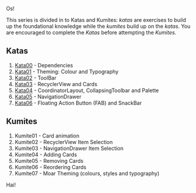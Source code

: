 Os!

This series is divided in to Katas and Kumites: _katas_ are exercises to build up the foundational knowledge while the _kumites_ build up on the _katas_.  You are encouraged to complete the _Katas_ before attempting the _Kumites_.

## Katas

1. [Kata00](https://github.com/mitchwongho/GDS-Material-Kata/wiki/Kata00---Dependencies) - Dependencies
2. [Kata01](https://github.com/mitchwongho/GDS-Material-Kata/wiki/Kata01-Theming) - Theming: Colour and Typography
3. [Kata02](https://github.com/mitchwongho/GDS-Material-Kata/wiki/Kata02-Toolbar) - ToolBar
4. [Kata03](https://github.com/mitchwongho/GDS-Material-Kata/wiki/Kata03-RecyclerView-and-Cards) - RecyclerView and Cards
5. [Kata04](https://github.com/mitchwongho/GDS-Material-Kata/wiki/Kata04-CoordinatorLayout,-CollapsingToolbarLayout-and-Palette) - CoordinatorLayout, CollapsingToolbar and Palette
6. [Kata05](https://github.com/mitchwongho/GDS-Material-Kata/wiki/Kata05-NavigationDrawer) - NavigationDrawer
7. [Kata06](https://github.com/mitchwongho/GDS-Material-Kata/wiki/Kata06-Floating-Action-Button-(FAB)-and-SnackBar) - Floating Action Button (FAB) and SnackBar

## Kumites

1. Kumite01 - Card animation
2. Kumite02 - RecyclerView Item Selection
3. Kumite03 - NavigationDrawer Item Selection
4. Kumite04 - Adding Cards
5. Kumite05 - Removing Cards
6. Kumite06 - Reordering Cards
7. Kumite07 - Moar Theming (colours, styles and typography)

Hai!
